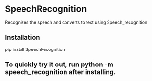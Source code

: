 # SpeechRecognition
Recognizes the speech and converts to text using Speech_recognition
## Installation ##
pip install SpeechRecognition

## To quickly try it out, run python -m speech_recognition after installing.


